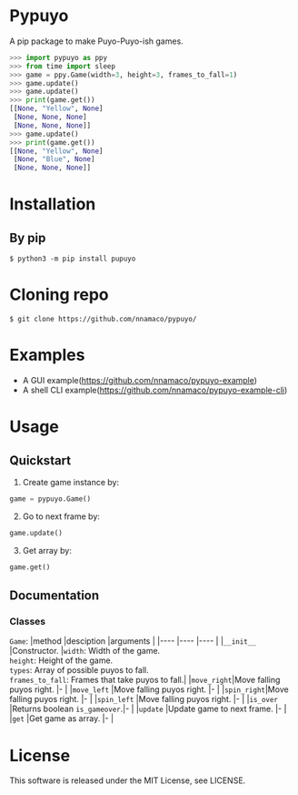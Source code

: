 # Pypuyo
A pip package to make Puyo-Puyo-ish games.
```python
>>> import pypuyo as ppy
>>> from time import sleep
>>> game = ppy.Game(width=3, height=3, frames_to_fall=1)
>>> game.update()
>>> game.update()
>>> print(game.get())
[[None, "Yellow", None]
 [None, None, None]
 [None, None, None]]
>>> game.update()
>>> print(game.get())
[[None, "Yellow", None]
 [None, "Blue", None]
 [None, None, None]]
```
# Installation
## By pip
`$ python3 -m pip install pupuyo`
# Cloning repo
`$ git clone https://github.com/nnamaco/pypuyo/`
# Examples
- A GUI example(https://github.com/nnamaco/pypuyo-example)
- A shell CLI example(https://github.com/nnamaco/pypuyo-example-cli)
# Usage
## Quickstart
1. Create game instance by:
```python
game = pypuyo.Game()
```
2. Go to next frame by:
```python
game.update()
```
3. Get array by:
```python
game.get()
```
## Documentation
### Classes
`Game`:
|method      |desciption                    |arguments                                        |
|----        |----                          |----                                             | 
|`__init__`  |Constructor.                  |`width`: Width of the game.<br>`height`: Height of the game.<br>`types`: Array of possible puyos to fall.<br>`frames_to_fall`: Frames that take puyos to fall.|
|`move_right`|Move falling puyos right.     |-                                                |
|`move_left` |Move falling puyos right.     |-                                                |
|`spin_right`|Move falling puyos right.     |-                                                |
|`spin_left` |Move falling puyos right.     |-                                                |
|`is_over`   |Returns boolean `is_gameover`.|-                                                |
|`update`    |Update game to next frame.    |-                                                |
|`get`       |Get game as array.            |-                                                |
# License
This software is released under the MIT License, see LICENSE.
